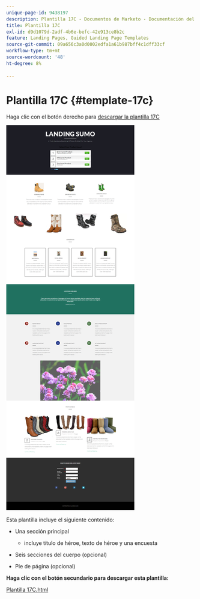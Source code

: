 ```yaml
---
unique-page-id: 9438197
description: Plantilla 17C - Documentos de Marketo - Documentación del producto
title: Plantilla 17C
exl-id: d9d1079d-2adf-4b6e-befc-42e913ce8b2c
feature: Landing Pages, Guided Landing Page Templates
source-git-commit: 09a656c3a0d0002edfa1a61b987bff4c1dff33cf
workflow-type: tm+mt
source-wordcount: '48'
ht-degree: 8%

---
```


# Plantilla 17C {#template-17c}

Haga clic con el botón derecho para [descargar la plantilla 17C](https://experienceleague.adobe.com/landing/marketo/lp-templates/template-17c.html)

![](assets/image2015-8-17-17-3a6-3a47.png)

Esta plantilla incluye el siguiente contenido:

* Una sección principal

   * incluye título de héroe, texto de héroe y una encuesta

* Seis secciones del cuerpo (opcional)
* Pie de página (opcional)

**Haga clic con el botón secundario para descargar esta plantilla:**

[Plantilla 17C.html](https://experienceleague.adobe.com/landing/marketo/lp-templates/template-17c.html)
